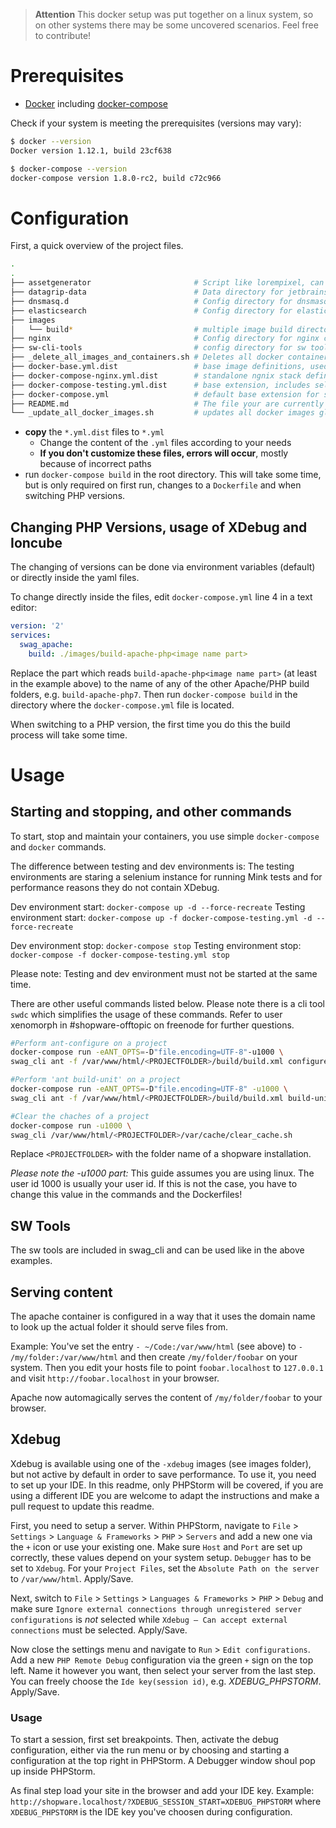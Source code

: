 > __Attention__
> This docker setup was put together on a linux system, so on other systems there may be some uncovered scenarios. Feel free to contribute!

# Prerequisites

- [Docker](https://docs.docker.com/) including [docker-compose](https://docs.docker.com/compose/install/)

Check if your system is meeting the prerequisites (versions may vary):

```bash
$ docker --version
Docker version 1.12.1, build 23cf638
```

```bash
$ docker-compose --version
docker-compose version 1.8.0-rc2, build c72c966
```

# Configuration

First, a quick overview of the project files.

```bash
.
.
├── assetgenerator                       # Script like lorempixel, can be used in Mink Tests
├── datagrip-data                        # Data directory for jetbrains datagrip container
├── dnsmasq.d                            # Config directory for dnsmasq container
├── elasticsearch                        # Config directory for elasticsearch
├── images
│   └── build*                           # multiple image build directories
├── nginx                                # Config directory for nginx container
├── sw-cli-tools                         # config directory for sw tools, mounted in swag_cli
├── _delete_all_images_and_containers.sh # Deletes all docker containers and images on your system (beta)
├── docker-base.yml.dist                 # base image definitions, used for extending
├── docker-compose-nginx.yml.dist        # standalone ngnix stack definition
├── docker-compose-testing.yml.dist      # base extension, includes selenium
├── docker-compose.yml                   # default base extension for shopware
├── README.md                            # The file your are currently reading
└── _update_all_docker_images.sh         # updates all docker images globally (beta)

```

- **copy** the `*.yml.dist` files to `*.yml`
  - Change the content of the `.yml` files according to your needs
  - **If you don't customize these files, errors will occur**, mostly because of incorrect paths
- run `docker-compose build` in the root directory. This will take some time, but is only required on first run, changes to a `Dockerfile` and when switching PHP versions.


## Changing PHP Versions, usage of XDebug and Ioncube

The changing of versions can be done via environment variables (default) or directly inside the yaml files.

To change directly inside the files, edit `docker-compose.yml` line 4 in a text editor: 

``` yaml
version: '2'
services:
  swag_apache:
    build: ./images/build-apache-php<image name part>
```

Replace the part which reads `build-apache-php<image name part>` (at least in the example above) to the name of any of the other Apache/PHP build folders, e.g. `build-apache-php7`. Then run `docker-compose build` in the directory where the `docker-compose.yml` file is located.

When switching to a PHP version, the first time you do this the build process will take some time.

# Usage

## Starting and stopping, and other commands

To start, stop and maintain your containers, you use simple `docker-compose` and `docker` commands.

The difference between testing and dev environments is: The testing environments are staring a selenium instance for running Mink tests and for performance reasons they do not contain XDebug.

Dev environment start: `docker-compose up -d --force-recreate`
Testing environment start: `docker-compose up -f docker-compose-testing.yml -d --force-recreate`

Dev environment stop: `docker-compose stop`
Testing environment stop: `docker-compose -f docker-compose-testing.yml stop`

Please note: Testing and dev environment must not be started at the same time.

There are other useful commands listed below. Please note there is a cli tool `swdc` which simplifies the usage of these commands. Refer to user xenomorph in #shopware-offtopic on freenode for further questions.

```bash
#Perform ant-configure on a project
docker-compose run -eANT_OPTS=-D"file.encoding=UTF-8"-u1000 \
swag_cli ant -f /var/www/html/<PROJECTFOLDER>/build/build.xml configure

#Perform 'ant build-unit' on a project
docker-compose run -eANT_OPTS=-D"file.encoding=UTF-8" -u1000 \
swag_cli ant -f /var/www/html/<PROJECTFOLDER>/build/build.xml build-unit

#Clear the chaches of a project
docker-compose run -u1000 \
swag_cli /var/www/html/<PROJECTFOLDER>/var/cache/clear_cache.sh

```

Replace `<PROJECTFOLDER>` with the folder name of a shopware installation.

*Please note the -u1000 part:* This guide assumes you are using linux. The user id 1000 is usually your user id. If this is not the case, you have to change this value in the commands and the Dockerfiles!

## SW Tools

The sw tools are included in swag_cli and can be used like in the above examples.

## Serving content

The apache container is configured in a way that it uses the domain name to look up the actual folder it should serve files from.

Example: You've set the entry `- ~/Code:/var/www/html` (see above) to `- /my/folder:/var/www/html` and then create `/my/folder/foobar` on your system. Then you edit your hosts file to point `foobar.localhost` to `127.0.0.1` and visit `http://foobar.localhost` in your browser.

Apache now automagically serves the content of `/my/folder/foobar` to your browser.

## Xdebug

Xdebug is available using one of the `-xdebug` images (see images folder), but not active by default in order to save performance.
To use it, you need to set up your IDE. In this readme, only PHPStorm will be covered, if you are using a different IDE you are welcome to adapt the instructions and make a pull request to update this readme.

First, you need to setup a server. Within PHPStorm, navigate to `File` > `Settings` > `Language & Frameworks` > `PHP` > `Servers` and add a new one via the `+` icon or use your existing one.
Make sure `Host` and `Port` are set up correctly, these values depend on your system setup. `Debugger` has to be set to `Xdebug`.
For your `Project Files`, set the `Absolute Path on the server` to `/var/www/html`. Apply/Save.

Next, switch to `File` > `Settings` > `Languages & Frameworks` > `PHP` > `Debug` and make sure `Ignore external connections through unregistered server configurations` is _not_ selected while `Xdebug – Can accept external connections` must be selected. Apply/Save.

Now close the settings menu and navigate to `Run` > `Edit configurations`. Add a new `PHP Remote Debug` configuration via the green `+` sign on the top left.
Name it however you want, then select your server from the last step. You can freely choose the `Ide key(session id)`, e.g. _XDEBUG_PHPSTORM_. Apply/Save.

### Usage

To start a session, first set breakpoints. Then, activate the debug configuration, either via the run menu or by choosing and starting a configuration at the top right in PHPStorm. A Debugger window shoul pop up inside PHPStorm.

As final step load your site in the browser and add your IDE key. Example: `http://shopware.localhost/?XDEBUG_SESSION_START=XDEBUG_PHPSTORM` where `XDEBUG_PHPSTORM` is the IDE key you've choosen during configuration.